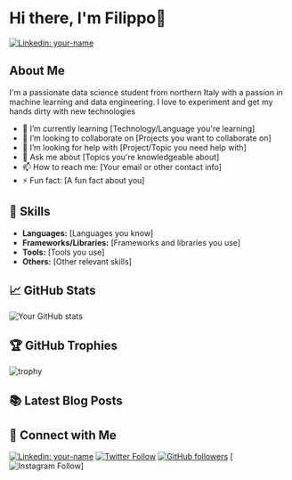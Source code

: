 # Hi there, I'm Filippo👋

[![Linkedin: your-name](https://img.shields.io/badge/-your-linkedin-blue?style=flat-square&logo=Linkedin&logoColor=white&link=https://www.linkedin.com/in/your-linkedin-handle/)](https://www.linkedin.com/in/filippo-costamagna-a439b3303/)

## About Me

I'm a passionate data science student from northern Italy with a passion in machine learning and data engineering. I love to experiment and get my hands dirty with new technologies

- 🌱 I’m currently learning [Technology/Language you're learning]
- 👯 I’m looking to collaborate on [Projects you want to collaborate on]
- 🤔 I’m looking for help with [Project/Topic you need help with]
- 💬 Ask me about [Topics you're knowledgeable about]
- 📫 How to reach me: [Your email or other contact info]
- ⚡ Fun fact: [A fun fact about you]

## 🚀 Skills

- **Languages:** [Languages you know]
- **Frameworks/Libraries:** [Frameworks and libraries you use]
- **Tools:** [Tools you use]
- **Others:** [Other relevant skills]

## 📈 GitHub Stats

![Your GitHub stats](https://github-readme-stats.vercel.app/api?username=your-username&show_icons=true&hide_border=true)

## 🏆 GitHub Trophies

![trophy](https://github-profile-trophy.vercel.app/?username=your-username)

## 📚 Latest Blog Posts

<!-- BLOG-POST-LIST:START -->
<!-- BLOG-POST-LIST:END -->

## 🔗 Connect with Me

[![Linkedin: your-name](https://img.shields.io/badge/-your-linkedin-blue?style=flat-square&logo=Linkedin&logoColor=white&link=https://www.linkedin.com/in/your-linkedin-handle/)](https://www.linkedin.com/in/your-linkedin-handle/)
[![Twitter Follow](https://img.shields.io/twitter/follow/your-twitter-handle?style=social)](https://twitter.com/your-twitter-handle)
[![GitHub followers](https://img.shields.io/github/followers/your-username?label=Follow&style=social)](https://github.com/your-username)
[![Instagram Follow](https://img.shields.io/badge/Instagram-your_handle-red?style=social&logo=instagram)]
